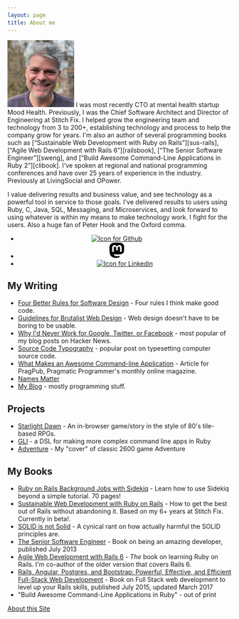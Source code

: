 ```yaml
---
layout: page
title: About me
---
```


<img class="fl pr2 pb3" src="/images/DavidCopelandAvatar-512.jpeg" height="150">
I was most recently CTO at mental health startup Mood Health.  Previously, I was the Chief Software Architect and Director of Engineering at Stitch Fix.  I helped grow the engineering team and technology from 3 to 200+, establishing technology and process to help the company grow for years.  I'm also an author of several programming books such as [“Sustainable Web Development with Ruby on Rails”][sus-rails], [“Agile Web Development with Rails 6”][railsbook], [“The Senior Software Engineer”][sweng], and [“Build Awesome Command-Line Applications in Ruby 2”][clibook].  I've spoken at regional and national programming conferences and have over 25 years of experience in the industry. Previously at LivingSocial and OPower.

I value delivering results and business value, and see technology as a powerful tool in service to those goals.  I've delivered results to users using Ruby, C, Java, SQL, Messaging, and Microservices, and look forward to using whatever is within my means to make technology work.  I fight for the users.  Also a huge fan of Peter Hook and the Oxford comma.

<nav style="text-align: center;">
<ul class="list-inline ml0 pl0">
<li style="margin-right: 36px;">
<a href="https://github.com/davetron5000"><img alt="Icon for Github" src="/images/github-icon.png" height="36"></a>
</li>
<li style="margin-right: 36px;">
<a rel="me" href="https://ruby.social/@davetron5000"><img alt="Icon for Mastodon" src="/images/mastodon-logo.png" height="36"></a>
</li>
<li>
<a href="https://www.linkedin.com/in/davidcopeland"><img alt="Icon for Linkedin" src="/images/linkedin-icon.png" height="36"></a>
</li>
</ul>
</nav>

[stitchfix]: https://www.stitchfix.com

## My Writing

* [Four Better Rules for Software Design][four_rules] - Four rules I think make good code.
* [Guidelines for Brutalist Web Design][brutalist] - Web design doesn't have to be boring to be usable.
* [Why I'd Never Work for Google, Twitter, or Facebook][nogoogle] - most popular of my blog posts on Hacker News.
* [Source Code Typography][typography] - popular post on typesetting computer source code.
* [What Makes an Awesome Command-line Application][pragpub] - Article for PragPub, Pragmatic Programmer's monthly online magazine.
* [Names Matter][names]
* [My Blog](/blog/archives) - mostly programming stuff.

## Projects

* [Starlight Dawn][dawn] - An in-browser game/story in the style of 80's tile-based RPGs.
* [GLI][gli] - a DSL for making more complex command line apps in Ruby
* [Adventure][adventure] - My "cover" of classic 2600 game Adventure


## My Books

* [Ruby on Rails Background Jobs with Sidekiq][sidekiq] - Learn how to use Sidekiq beyond a simple tutorial. 70 pages!
* [Sustainable Web Development with Ruby on Rails][sus-rails] - How to get the best out of Rails without abandoning
it. Based on my 6+ years at Stitch Fix. Currently in beta!.
* [SOLID is not Solid][solid] - A cynical rant on how actually harmful the SOLID principles are.
* [The Senior Software Engineer][sweng] - Book on being an amazing developer, published July 2013
* [Agile Web Development with Rails 6][railsbook] - *The* book on learning Ruby on Rails.  I'm co-author of the older version that covers Rails 6.
* [Rails, Angular, Postgres, and Bootstrap: Powerful, Effective, and Efficient Full-Stack Web Development][fullstackbook] - Book on Full Stack web development to level up your Rails skills, published July 2015, updated March 2017
* "Build Awesome Command-Line Applications in Ruby" - out of print

[sidekiq]: https://pragprog.com/titles/dcsidekiq/ruby-on-rails-background-jobs-with-sidekiq/
[dawn]: https://starlightdawn.online
[sus-rails]: https://sustainable-rails.com
[solid]: https://solid-is-not-solid.com
[railsbook]: https://pragprog.com/book/rails6
[clibook]: http://pragprog.com/book/dccar2
[nogoogle]: https://naildrivin5.com/blog/2011/08/01/why-i-wont-work-for-google-twitter-facebook.html
[typography]: /blog/2013/05/17/source-code-typography.html
[pragpub]: http://pragprog.com/magazines/2012-05/what-makes-an-awesome-commandline-application
[sweng]: http://www.theseniorsoftwareengineer.com
[fullstackbook]: https://pragprog.com/titles/dcbang2
[names]: /blog/2020/06/11/names-matter.html
[brutalist]: https://brutalist-web.design
[four_rules]: /blog/2019/07/25/four-better-rules-for-software-design.html
[gli]: https://github.com/davetron5000/gli
[adventure]: https://naildrivin5.com/adventure/index.html

[About this Site](/colophon.html)
